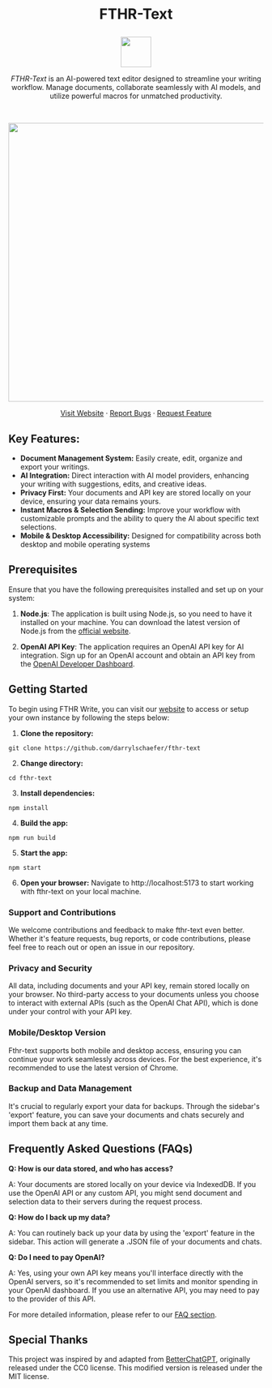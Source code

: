 # <p align="center">FTHR-Text</p>

<p align="center"><img src="https://github.com/darrylschaefer/fthr-write/assets/119073511/9b97e65f-5571-4172-a0d2-9d7ebfdf4cce" style="width:60px;" align="center"></p>

<p align="center"><i>FTHR-Text</i> is an AI-powered text editor designed to streamline your writing workflow. Manage documents, collaborate seamlessly with AI models, and utilize powerful macros for unmatched productivity.</p>
<br>
<p align="center"><img style="width:550px;" src="https://github.com/darrylschaefer/fthr-write/assets/119073511/0066e259-557c-4c40-b303-503ecd5cd67d"></p>

<p align="center">
    <a href="https://fthr.app">Visit Website</a>
    ·
    <a href="https://github.com/darrylschaefer/fthr-write/issues/new/choose">Report Bugs</a>
    ·
    <a href="https://github.com/darrylschaefer/fthr-write/issues/new/choose">Request Feature</a>
</p>

## **Key Features:**

- **Document Management System:** Easily create, edit, organize and export your writings.
- **AI Integration:** Direct interaction with AI model providers, enhancing your writing with suggestions, edits, and creative ideas.
- **Privacy First:** Your documents and API key are stored locally on your device, ensuring your data remains yours.
- **Instant Macros & Selection Sending:** Improve your workflow with customizable prompts and the ability to query the AI about specific text selections.
- **Mobile & Desktop Accessibility:** Designed for compatibility across both desktop and mobile operating systems

## Prerequisites

Ensure that you have the following prerequisites installed and set up on your system:

1. **Node.js**: The application is built using Node.js, so you need to have it installed on your machine. You can download the latest version of Node.js from the [official website](https://nodejs.org/).

2. **OpenAI API Key**: The application requires an OpenAI API key for AI integration. Sign up for an OpenAI account and obtain an API key from the [OpenAI Developer Dashboard](https://beta.openai.com/signup/).

## **Getting Started**

To begin using FTHR Write, you can visit our [website](http://fthr.app/) to access or setup your own instance by following the steps below:

1. **Clone the repository:**

```
git clone https://github.com/darrylschaefer/fthr-text
```

2. **Change directory:**

```
cd fthr-text
```

3. **Install dependencies:**

```
npm install
```

4. **Build the app:**

```
npm run build
```

5. **Start the app:**

```
npm start
```

6. **Open your browser:** Navigate to http://localhost:5173 to start working with fthr-text on your local machine.

### **Support and Contributions**

We welcome contributions and feedback to make fthr-text even better. Whether it's feature requests, bug reports, or code contributions, please feel free to reach out or open an issue in our repository.

### **Privacy and Security**

All data, including documents and your API key, remain stored locally on your browser. No third-party access to your documents unless you choose to interact with external APIs (such as the OpenAI Chat API), which is done under your control with your API key.

### **Mobile/Desktop Version**

Fthr-text supports both mobile and desktop access, ensuring you can continue your work seamlessly across devices. For the best experience, it's recommended to use the latest version of Chrome.

### **Backup and Data Management**

It's crucial to regularly export your data for backups. Through the sidebar's 'export' feature, you can save your documents and chats securely and import them back at any time.

## **Frequently Asked Questions (FAQs)**

**Q: How is our data stored, and who has access?**

A: Your documents are stored locally on your device via IndexedDB. If you use the OpenAI API or any custom API, you might send document and selection data to their servers during the request process.

**Q: How do I back up my data?**

A: You can routinely back up your data by using the 'export' feature in the sidebar. This action will generate a .JSON file of your documents and chats.

**Q: Do I need to pay OpenAI?**

A: Yes, using your own API key means you'll interface directly with the OpenAI servers, so it's recommended to set limits and monitor spending in your OpenAI dashboard. If you use an alternative API, you may need to pay to the provider of this API.

For more detailed information, please refer to our [FAQ section](http://fthr.app/faqs).

## Special Thanks

This project was inspired by and adapted from [BetterChatGPT](https://github.com/ztjhz/BetterChatGPT), originally released under the CC0 license. This modified version is released under the MIT license.
